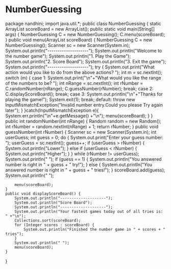 # NumberGuessing
package nandhini;
import java.util.*;
public class NumberGuessing {
	static ArrayList<Integer> scoreBoard = new ArrayList<Integer>();
    public static void main(String[] args) {
        NumberGuessing C = new NumberGuessing();
        C.menu(scoreBoard);
    }
    public void menu(ArrayList<Integer> scoreBoard) {
        NumberGuessing C = new NumberGuessing();
        Scanner sc = new Scanner(System.in);
        System.out.println("--------------------");
        System.out.println("Welcome to the number game");
        System.out.println("1. Play the Game");
        System.out.println("2. Score Board");
        System.out.println("3. Exit the game");
        System.out.println("--------------------");
        try {
            System.out.print("What action would you like to do from the above actions? ");
            int m = sc.nextInt();
            switch (m) {
                case 1:
                    System.out.print("\n"+"What would you like the range of the numbers to be? ");
                    int nRange = sc.nextInt();
                    int rNumber = C.randomNumber(nRange);
                    C.guessNumber(rNumber);
                    break;
                case 2:
                    C.displayScoreBoard();
                    break;
                case 3:
                    System.out.println("\n"+"Thanks for playing the game!");
                    System.exit(1);
                    break;
                default:
                    throw new InputMismatchException("Invalid number entry.Could you please Try again later");
            }
        }catch(InputMismatchException e){
            System.err.println("\n"+e.getMessage() +"\n");
            menu(scoreBoard);
        }
    }
    public int randomNumber(int nRange) {
        Random random = new Random();
        int rNumber = random.nextInt(nRange) + 1;
        return rNumber;
    }
    public void guessNumber(int rNumber) {
        Scanner sc = new Scanner(System.in);
        int userGuess;
        int guess = 0;
        do {
            System.out.print("Enter your guess number: ");
            userGuess = sc.nextInt();
            guess++;
            if (userGuess > rNumber) {
                System.out.println("Lower");
            } else if (userGuess < rNumber) {
                System.out.println("Higher");
            }
        } while (rNumber != userGuess);
        System.out.println(" ");
        if (guess == 1) {
            System.out.println("You answered number is right in " + guess + " try!");
        } else {
            System.out.println("You answered number is right in " + guess + " tries!");
        }
        scoreBoard.add(guess);
        System.out.println(" ");

        menu(scoreBoard);
    }
    public void displayScoreBoard() {
        System.out.println("--------------------");
        System.out.println("Score Board");
        System.out.println("--------------------");
        System.out.println("Your fastest games today out of all tries is: " +"\n");
        Collections.sort(scoreBoard);
        for (Integer scores : scoreBoard) {
            System.out.println("Finished the number game in " + scores + " tries");
        }
        System.out.println(" ");
        menu(scoreBoard);
    }

}

